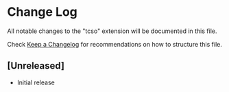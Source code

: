 # Change Log

All notable changes to the "tcso" extension will be documented in this file.

Check [Keep a Changelog](http://keepachangelog.com/) for recommendations on how to structure this file.

## [Unreleased]

- Initial release